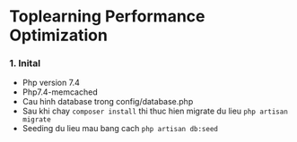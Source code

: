 # Toplearning Performance Optimization

### 1. Inital

-   Php version 7.4
-   Php7.4-memcached
-   Cau hinh database trong config/database.php
-   Sau khi chay `composer install` thi thuc hien migrate du lieu `php artisan migrate`
-   Seeding du lieu mau bang cach `php artisan db:seed`
